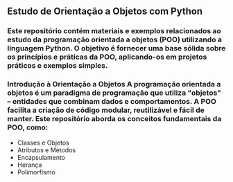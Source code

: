 ## Estudo de Orientação a Objetos com Python

### Este repositório contém materiais e exemplos relacionados ao estudo da programação orientada a objetos (POO) utilizando a linguagem Python. O objetivo é fornecer uma base sólida sobre os princípios e práticas da POO, aplicando-os em projetos práticos e exemplos simples.

### Introdução à Orientação a Objetos A programação orientada a objetos é um paradigma de programação que utiliza "objetos" – entidades que combinam dados e comportamentos. A POO facilita a criação de código modular, reutilizável e fácil de manter. Este repositório aborda os conceitos fundamentais da POO, como:

- Classes e Objetos
- Atributos e Métodos
- Encapsulamento
- Herança
- Polimorfismo
